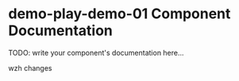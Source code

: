 # demo-play-demo-01 Component Documentation

TODO: write your component's documentation here...

wzh changes
